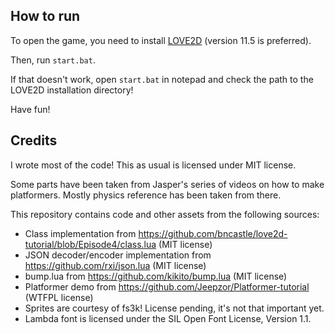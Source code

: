 ## How to run

To open the game, you need to install [LOVE2D](https://love2d.org/) (version 11.5 is preferred).

Then, run `start.bat`.

If that doesn't work, open `start.bat` in notepad and check the path to the LOVE2D installation directory!

Have fun!



## Credits

I wrote most of the code! This as usual is licensed under MIT license.

Some parts have been taken from Jasper's series of videos on how to make platformers.
Mostly physics reference has been taken from there.

This repository contains code and other assets from the following sources:

- Class implementation from https://github.com/bncastle/love2d-tutorial/blob/Episode4/class.lua (MIT license)
- JSON decoder/encoder implementation from https://github.com/rxi/json.lua (MIT license)
- bump.lua from https://github.com/kikito/bump.lua (MIT license)
- Platformer demo from https://github.com/Jeepzor/Platformer-tutorial (WTFPL license)
- Sprites are courtesy of fs3k! License pending, it's not that important yet.
- Lambda font is licensed under the SIL Open Font License, Version 1.1.